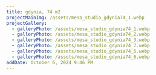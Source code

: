 ```yaml
---
title: gdynia, 74 m2
projectMainImg: /assets/mesa_studio_gdynia74_1.webp
projectGallery:
  - galleryPhoto: /assets/mesa_studio_gdynia74_1.webp
  - galleryPhoto: /assets/mesa_studio_gdynia74_2.webp
  - galleryPhoto: /assets/mesa_studio_gdynia74_3.webp
  - galleryPhoto: /assets/mesa_studio_gdynia74_7.webp
  - galleryPhoto: /assets/mesa_studio_gdynia74_5.webp
  - galleryPhoto: /assets/mesa_studio_gdynia74_6.webp
addDate: October 6, 2024 9:46 PM
---
```

